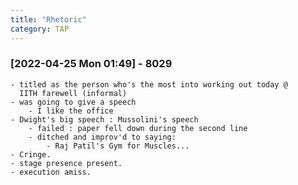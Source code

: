 ```yaml
---
title: "Rhetoric"
category: TAP
---
```


### [2022-04-25 Mon 01:49] - 8029

	- titled as the person who's the most into working out today @
      IITH farewell (informal)
	- was going to give a speech
		- I like the office
	- Dwight's big speech : Mussolini's speech
		- failed : paper fell down during the second line
		- ditched and improv'd to saying:
			- Raj Patil's Gym for Muscles...
	- Cringe.
	- stage presence present.
	- execution amiss.
